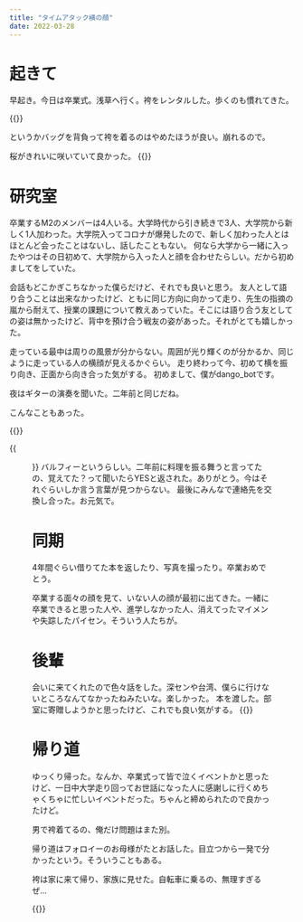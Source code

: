 ```yaml
---
title: "タイムアタック横の顔"
date: 2022-03-28
---
```


# 起きて
早起き。今日は卒業式。浅草へ行く。袴をレンタルした。歩くのも慣れてきた。

{{<tweet user="dango_bot" id="1508241738120396800">}}

というかバッグを背負って袴を着るのはやめたほうが良い。崩れるので。

桜がきれいに咲いていて良かった。
{{<tweet user="dango_bot" id="1508269749062746113">}}

# 研究室
卒業するM2のメンバーは4人いる。大学時代から引き続きで3人、大学院から新しく1人加わった。大学院入ってコロナが爆発したので、新しく加わった人とはほとんど会ったことはないし、話したこともない。
何なら大学から一緒に入ったやつはその日初めて、大学院から入った人と顔を合わせたらしい。だから初めましてをしていた。

会話もどこかぎこちなかった僕らだけど、それでも良いと思う。
友人として語り合うことは出来なかったけど、ともに同じ方向に向かって走り、先生の指摘の嵐から耐えて、授業の課題について教えあっていた。そこには語り合う友としての姿は無かったけど、背中を預け合う戦友の姿があった。それがとても嬉しかった。

走っている最中は周りの風景が分からない。周囲が光り輝くのが分かるか、同じように走っている人の横顔が見えるかぐらい。
走り終わって今、初めて横を振り向き、正面から向き合った気がする。
初めまして、僕がdango_botです。

夜はギターの演奏を聞いた。二年前と同じだね。

こんなこともあった。

{{<tweet user="dango_bot" id="1508388305146368005">}}

{{<figure src="/media/2022-03-28-cake.jpeg" alt="cake">}}
バルフィーというらしい。二年前に料理を振る舞うと言ってたの、覚えてた？って聞いたらYESと返された。ありがとう。今はそれぐらいしか言う言葉が見つからない。
最後にみんなで連絡先を交換し合った。お元気で。
# 同期
4年間ぐらい借りてた本を返したり、写真を撮ったり。卒業おめでとう。

卒業する面々の顔を見て、いない人の顔が最初に出てきた。一緒に卒業できると思った人や、進学しなかった人、消えてったマイメンや失踪したパイセン。そういう人たちが。

# 後輩
会いに来てくれたので色々話をした。深センや台湾、僕らに行けないところなんてなかったねみたいな。楽しかった。
本を渡した。部室に寄贈しようかと思ったけど、これでも良い気がする。
{{<tweet user="dango_bot" id="1508388971931652098">}}

# 帰り道
ゆっくり帰った。なんか、卒業式って皆で泣くイベントかと思ったけど、一日中大学走り回ってお世話になった人に感謝しに行くめちゃくちゃに忙しいイベントだった。ちゃんと締められたので良かったけど。

男で袴着てるの、俺だけ問題はまた別。

帰り道はフォロイーのお母様がたとお話した。目立つから一発で分かったという。そういうこともある。

袴は家に来て帰り、家族に見せた。自転車に乗るの、無理すぎるぜ...

{{<tweet user="dango_bot" id="1508440409076543488">}}